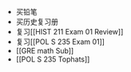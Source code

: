- 买铅笔
- 买历史复习册
- 复习[[HIST 211 Exam 01 Review]]
- 复习[[POL S 235 Exam 01]]
- [[GRE math Sub]]
- [[POL S 235 Tophats]]